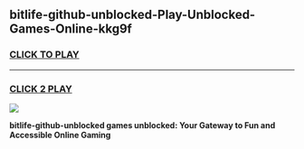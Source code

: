 
## bitlife-github-unblocked-Play-Unblocked-Games-Online-kkg9f
<h3>
<a href="https://premium76.site?title=bitlife-github-unblocked&ref=25A">CLICK TO PLAY</a></h3>
<hr>

<h3>
<a href="https://premium76.site?title=bitlife-github-unblocked&ref=25A">CLICK 2 PLAY</a>
  
</h3>

<a href="https://premium76.site?title=bitlife-github-unblocked&ref=25A"><img src="https://clearcache.store/games.png"></a>


**bitlife-github-unblocked games unblocked: Your Gateway to Fun and Accessible Online Gaming**
